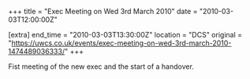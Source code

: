 +++
title = "Exec Meeting on Wed 3rd March 2010"
date = "2010-03-03T12:00:00Z"

[extra]
end_time = "2010-03-03T13:30:00Z"
location = "DCS"
original = "https://uwcs.co.uk/events/exec-meeting-on-wed-3rd-march-2010-1474489036333/"
+++

Fist meeting of the new exec and the start of a handover.

